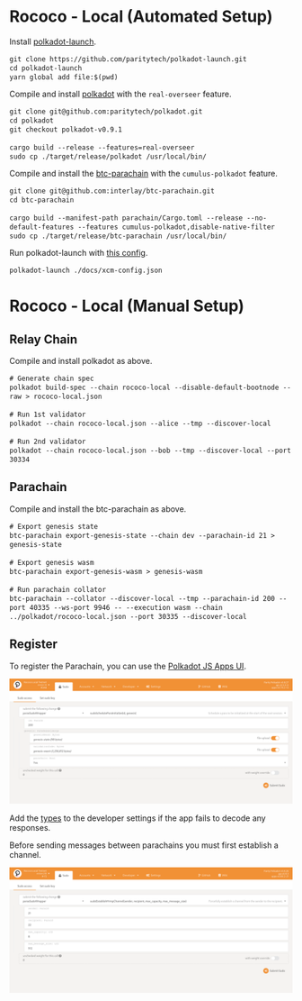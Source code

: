 # Rococo - Local (Automated Setup)

Install [polkadot-launch](https://github.com/paritytech/polkadot-launch).

```
git clone https://github.com/paritytech/polkadot-launch.git
cd polkadot-launch
yarn global add file:$(pwd)
```

Compile and install [polkadot](https://github.com/paritytech/polkadot) with the `real-overseer` feature.

```shell
git clone git@github.com:paritytech/polkadot.git
cd polkadot
git checkout polkadot-v0.9.1

cargo build --release --features=real-overseer
sudo cp ./target/release/polkadot /usr/local/bin/
```

Compile and install the [btc-parachain](https://github.com/interlay/btc-parachain) with the `cumulus-polkadot` feature.

```shell
git clone git@github.com:interlay/btc-parachain.git
cd btc-parachain

cargo build --manifest-path parachain/Cargo.toml --release --no-default-features --features cumulus-polkadot,disable-native-filter
sudo cp ./target/release/btc-parachain /usr/local/bin/
```

Run polkadot-launch with [this config](./xcm-config.json).

```shell
polkadot-launch ./docs/xcm-config.json
```

# Rococo - Local (Manual Setup)

## Relay Chain

Compile and install polkadot as above.

```shell
# Generate chain spec
polkadot build-spec --chain rococo-local --disable-default-bootnode --raw > rococo-local.json

# Run 1st validator
polkadot --chain rococo-local.json --alice --tmp --discover-local

# Run 2nd validator
polkadot --chain rococo-local.json --bob --tmp --discover-local --port 30334
```

## Parachain

Compile and install the btc-parachain as above.

```shell
# Export genesis state
btc-parachain export-genesis-state --chain dev --parachain-id 21 > genesis-state

# Export genesis wasm
btc-parachain export-genesis-wasm > genesis-wasm

# Run parachain collator
btc-parachain --collator --discover-local --tmp --parachain-id 200 --port 40335 --ws-port 9946 -- --execution wasm --chain ../polkadot/rococo-local.json --port 30335 --discover-local
```

## Register

To register the Parachain, you can use the [Polkadot JS Apps UI](https://polkadot.js.org/apps/#/?rpc=ws://localhost:9944).

![Initialize Parachain](./img/sudoScheduleParaInitialize.png)

Add the [types](./types.json) to the developer settings if the app fails to decode any responses.

Before sending messages between parachains you must first establish a channel.

![Establish Channel](./img/sudoEstablishHrmpChannel.png)
